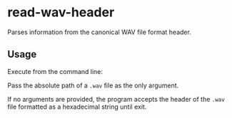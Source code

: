 # read-wav-header
Parses information from the canonical WAV file format header. 

## Usage
Execute from the command line:

Pass the absolute path of a `.wav` file as the only argument.

If no arguments are provided, the program accepts the header of the `.wav` file formatted as a hexadecimal string until exit.